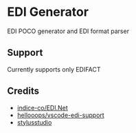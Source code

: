 # EDI Generator

EDI POCO generator and EDI format parser

## Support

Currently supports only EDIFACT

## Credits

- [indice-co/EDI.Net](https://github.com/indice-co/EDI.Net)
- [hellooops/vscode-edi-support](https://github.com/hellooops/vscode-edi-support)
- [stylusstudio](https://www.stylusstudio.com/)